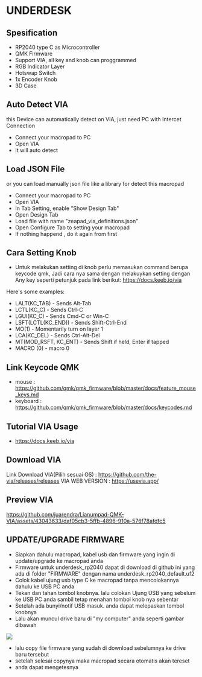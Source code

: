 # UNDERDESK 

## Spesification
- RP2040 type C as Microcontroller
- QMK Firmware
- Support VIA, all key and knob can proggrammed
- RGB Indicator Layer
- Hotswap Switch
- 1x Encoder Knob
- 3D Case 


## Auto Detect VIA
this Device can automatically detect on VIA, just need PC with Intercet Connection
- Connect your macropad to PC
- Open VIA
- It will auto detect
## Load JSON File
or you can load manually json file like a library for detect this macropad
- Connect your macropad to PC
- Open VIA
- In Tab Setting, enable "Show Design Tab"
- Open Design Tab
- Load file with name "zeapad_via_definitions.json" 
- Open Configure Tab to setting your macropad
- If nothing happend , do it again from first 

## Cara Setting Knob
- Untuk melakukan setting di knob perlu memasukan command berupa keycode qmk, Jadi cara nya sama dengan melakuykan setting dengan Any key seperti petunjuk pada link berikut: 
https://docs.keeb.io/via

Here's some examples:

- LALT(KC_TAB) - Sends Alt-Tab
- LCTL(KC_C) - Sends Ctrl-C
- LGUI(KC_C) - Sends Cmd-C or Win-C
- LSFT(LCTL(KC_END)) - Sends Shift-Ctrl-End
- MO(1) - Momentarily turn on layer 1
- LCA(KC_DEL) - Sends Ctrl-Alt-Del
- MT(MOD_RSFT, KC_ENT) - Sends Shift if held, Enter if tapped
- MACRO (0) - macro 0

## Link Keycode QMK
- mouse : https://github.com/qmk/qmk_firmware/blob/master/docs/feature_mouse_keys.md
- keyboard : https://github.com/qmk/qmk_firmware/blob/master/docs/keycodes.md

## Tutorial VIA Usage
- https://docs.keeb.io/via

## Download VIA
Link Download VIA(Pilih sesuai OS) : https://github.com/the-via/releases/releases
VIA WEB VERSION : https://usevia.app/

## Preview VIA

https://github.com/juarendra/Lianumpad-QMK-VIA/assets/43043633/daf05cb3-5ffb-4896-910a-576f78afdfc5


## UPDATE/UPGRADE FIRMWARE 
- Siapkan dahulu macropad, kabel usb dan firmware yang ingin di update/upgrade ke macropad anda
- Firmware untuk underdesk_rp2040 dapat di download di github ini yang ada di folder "FIRMWARE" dengan nama underdesk_rp2040_default.uf2
- Colok kabel ujung usb type C ke macropad tanpa mencolokannya dahulu ke USB PC anda
- Tekan dan tahan tombol knobnya. lalu colokan Ujung USB yang sebelum ke USB PC anda sambil tetap menahan tombol knob nya sebentar
- Setelah ada bunyi/notif USB masuk. anda dapat melepaskan tombol knobnya
- Lalu akan muncul drive baru di "my computer" anda seperti gambar dibawah

![](https://cdn.sparkfun.com/assets/learn_tutorials/1/5/2/7/RP2040_Thing_Plus_uf2_micropython.gif)

- lalu copy file firmware yang sudah di download sebelumnya ke drive baru tersebut
- setelah selesai copynya maka macropad secara otomatis akan tereset
- anda dapat mengetesnya 

